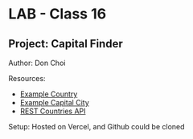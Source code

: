 # LAB - Class 16

## Project: Capital Finder

Author: Don Choi

Resources:
- [Example Country](https://capital-finder-dchoi294.vercel.app/api/capital-finder?country=japan)
- [Example Capital City](https://capital-finder-dchoi294.vercel.app/api/capital-finder?capital=tokyo)
- [REST Countries API](https://restcountries.com/#rest-countries)

Setup: Hosted on Vercel, and Github could be cloned 